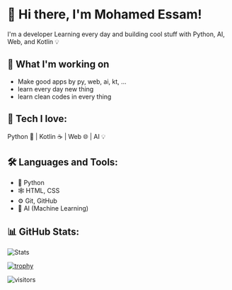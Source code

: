 # 👋 Hi there, I'm Mohamed Essam!

I'm a developer
Learning every day and building cool stuff with Python, AI, Web, and Kotlin 💡

## 🚀 What I'm working on
- Make good apps by py, web, ai, kt, ...
- learn every day new thing
- learn clean codes in every thing

## 🧠 Tech I love:
Python 🐍 | Kotlin ☕ | Web 🌐 | AI 💡

## 🛠 Languages and Tools:
- 🐍 Python
- 🕸 HTML, CSS
- ⚙️ Git, GitHub
- 🤖 AI (Machine Learning)

## 📊 GitHub Stats:
![Stats](https://github-readme-stats.vercel.app/api?username=mohamed123&show_icons=true&theme=radical)

[![trophy](https://github-profile-trophy.vercel.app/?username=mohamed123&theme=onedark)](https://github.com/ryo-ma/github-profile-trophy)

![visitors](https://komarev.com/ghpvc/?username=mohamed123&color=blue)
